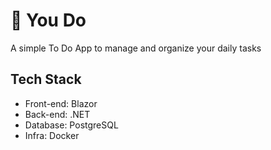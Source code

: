 # 📝 You Do
A simple To Do App to manage and organize your daily tasks

## Tech Stack
- Front-end: Blazor 
- Back-end: .NET
- Database: PostgreSQL
- Infra: Docker
